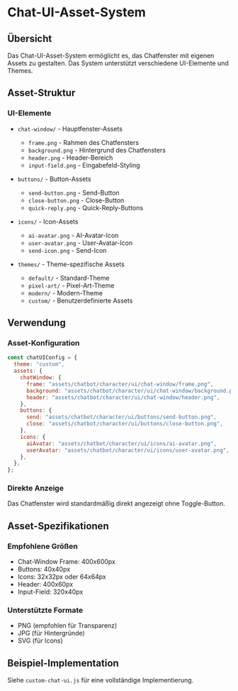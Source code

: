 # Chat-UI-Asset-System

## Übersicht

Das Chat-UI-Asset-System ermöglicht es, das Chatfenster mit eigenen Assets zu gestalten. Das System unterstützt verschiedene UI-Elemente und Themes.

## Asset-Struktur

### UI-Elemente

- `chat-window/` - Hauptfenster-Assets

  - `frame.png` - Rahmen des Chatfensters
  - `background.png` - Hintergrund des Chatfensters
  - `header.png` - Header-Bereich
  - `input-field.png` - Eingabefeld-Styling

- `buttons/` - Button-Assets

  - `send-button.png` - Send-Button
  - `close-button.png` - Close-Button
  - `quick-reply.png` - Quick-Reply-Buttons

- `icons/` - Icon-Assets

  - `ai-avatar.png` - AI-Avatar-Icon
  - `user-avatar.png` - User-Avatar-Icon
  - `send-icon.png` - Send-Icon

- `themes/` - Theme-spezifische Assets
  - `default/` - Standard-Theme
  - `pixel-art/` - Pixel-Art-Theme
  - `modern/` - Modern-Theme
  - `custom/` - Benutzerdefinierte Assets

## Verwendung

### Asset-Konfiguration

```javascript
const chatUIConfig = {
  theme: "custom",
  assets: {
    chatWindow: {
      frame: "assets/chatbot/character/ui/chat-window/frame.png",
      background: "assets/chatbot/character/ui/chat-window/background.png",
      header: "assets/chatbot/character/ui/chat-window/header.png",
    },
    buttons: {
      send: "assets/chatbot/character/ui/buttons/send-button.png",
      close: "assets/chatbot/character/ui/buttons/close-button.png",
    },
    icons: {
      aiAvatar: "assets/chatbot/character/ui/icons/ai-avatar.png",
      userAvatar: "assets/chatbot/character/ui/icons/user-avatar.png",
    },
  },
};
```

### Direkte Anzeige

Das Chatfenster wird standardmäßig direkt angezeigt ohne Toggle-Button.

## Asset-Spezifikationen

### Empfohlene Größen

- Chat-Window Frame: 400x600px
- Buttons: 40x40px
- Icons: 32x32px oder 64x64px
- Header: 400x60px
- Input-Field: 320x40px

### Unterstützte Formate

- PNG (empfohlen für Transparenz)
- JPG (für Hintergründe)
- SVG (für Icons)

## Beispiel-Implementation

Siehe `custom-chat-ui.js` für eine vollständige Implementierung.
